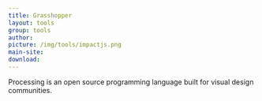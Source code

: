 ```yaml
---
title: Grasshopper
layout: tools
group: tools
author:
picture: /img/tools/impactjs.png
main-site:
download:
---
```

Processing is an open source programming language built for visual design communities.